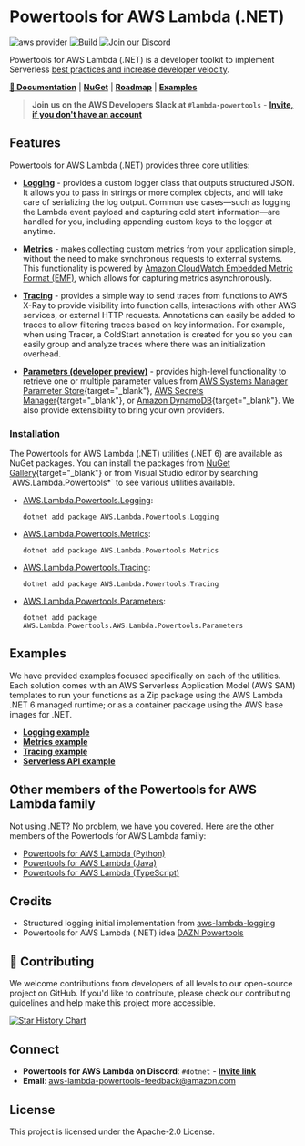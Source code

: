 # Powertools for AWS Lambda (.NET)

![aws provider](https://img.shields.io/badge/provider-AWS-orange?logo=amazon-aws&color=ff9900)
[![Build](https://github.com/awslabs/aws-lambda-powertools-dotnet/actions/workflows/build.yml/badge.svg?branch=develop)](https://github.com/awslabs/aws-lambda-powertools-dotnet/actions/workflows/build.yml)
[![Join our Discord](https://dcbadge.vercel.app/api/server/B8zZKbbyET)](https://discord.gg/B8zZKbbyET)

Powertools for AWS Lambda (.NET) is a developer toolkit to implement Serverless [best practices and increase developer velocity](https://awslabs.github.io/aws-lambda-powertools-dotnet/#features).

**[📜 Documentation](https://awslabs.github.io/aws-lambda-powertools-dotnet/)** | **[NuGet](https://www.nuget.org/)** | **[Roadmap](https://github.com/awslabs/aws-lambda-powertools-roadmap/projects/1)** | **[Examples](#examples)**

> **Join us on the AWS Developers Slack at `#lambda-powertools`** - **[Invite, if you don't have an account](https://join.slack.com/t/awsdevelopers/shared_invite/zt-gu30gquv-EhwIYq3kHhhysaZ2aIX7ew)**

## Features

Powertools for AWS Lambda (.NET) provides three core utilities:

* **[Logging](https://awslabs.github.io/aws-lambda-powertools-dotnet/core/logging/)** - provides a custom logger class that outputs structured JSON. It allows you to pass in strings or more complex objects, and will take care of serializing the log output. Common use cases—such as logging the Lambda event payload and capturing cold start information—are handled for you, including appending custom keys to the logger at anytime.

* **[Metrics](https://awslabs.github.io/aws-lambda-powertools-dotnet/core/metrics/)** - makes collecting custom metrics from your application simple, without the need to make synchronous requests to external systems. This functionality is powered by [Amazon CloudWatch Embedded Metric Format (EMF)](https://docs.aws.amazon.com/AmazonCloudWatch/latest/monitoring/CloudWatch_Embedded_Metric_Format.html), which allows for capturing metrics asynchronously.

* **[Tracing](https://awslabs.github.io/aws-lambda-powertools-dotnet/core/tracing/)** - provides a simple way to send traces from functions to AWS X-Ray to provide visibility into function calls, interactions with other AWS services, or external HTTP requests. Annotations can easily be added to traces to allow filtering traces based on key information. For example, when using Tracer, a ColdStart annotation is created for you so you can easily group and analyze traces where there was an initialization overhead.

* **[Parameters (developer preview)](https://awslabs.github.io/aws-lambda-powertools-dotnet/core/parameters/)** - provides high-level functionality to retrieve one or multiple parameter values from [AWS Systems Manager Parameter Store](https://docs.aws.amazon.com/systems-manager/latest/userguide/systems-manager-parameter-store.html){target="_blank"}, [AWS Secrets Manager](https://aws.amazon.com/secrets-manager/){target="_blank"}, or [Amazon DynamoDB](https://aws.amazon.com/dynamodb/){target="_blank"}. We also provide extensibility to bring your own providers.

### Installation

The Powertools for AWS Lambda (.NET) utilities (.NET 6) are available as NuGet packages. You can install the packages from [NuGet Gallery](https://www.nuget.org/packages?q=AWS+Lambda+Powertools*){target="_blank"} or from Visual Studio editor by searching `AWS.Lambda.Powertools*` to see various utilities available.

* [AWS.Lambda.Powertools.Logging](https://www.nuget.org/packages?q=AWS.Lambda.Powertools.Logging):

    `dotnet add package AWS.Lambda.Powertools.Logging`

* [AWS.Lambda.Powertools.Metrics](https://www.nuget.org/packages?q=AWS.Lambda.Powertools.Metrics):

    `dotnet add package AWS.Lambda.Powertools.Metrics`

* [AWS.Lambda.Powertools.Tracing](https://www.nuget.org/packages?q=AWS.Lambda.Powertools.Tracing):

    `dotnet add package AWS.Lambda.Powertools.Tracing`

* [AWS.Lambda.Powertools.Parameters](https://www.nuget.org/packages?q=AWS.Lambda.Powertools.Parameters):

    `dotnet add package AWS.Lambda.Powertools.AWS.Lambda.Powertools.Parameters`

## Examples

We have provided examples focused specifically on each of the utilities. Each solution comes with an AWS Serverless Application Model (AWS SAM) templates to run your functions as a Zip package using the AWS Lambda .NET 6 managed runtime; or as a container package using the AWS base images for .NET.

* **[Logging example](examples/Logging/)**
* **[Metrics example](examples/Metrics/)**
* **[Tracing example](examples/Tracing/)**
* **[Serverless API example](examples/ServerlessApi/)**


## Other members of the Powertools for AWS Lambda family

Not using .NET? No problem, we have you covered. Here are the other members of the Powertools for AWS Lambda family:

* [Powertools for AWS Lambda (Python)](https://github.com/awslabs/aws-lambda-powertools-python)
* [Powertools for AWS Lambda (Java)](https://github.com/awslabs/aws-lambda-powertools-java)
* [Powertools for AWS Lambda (TypeScript)](https://github.com/awslabs/aws-lambda-powertools-typescript)

## Credits

* Structured logging initial implementation from [aws-lambda-logging](https://gitlab.com/hadrien/aws_lambda_logging)
* Powertools for AWS Lambda (.NET) idea [DAZN Powertools](https://github.com/getndazn/dazn-lambda-powertools/)

## 👋 Contributing

We welcome contributions from developers of all levels to our open-source project on GitHub. If you'd like to contribute, please check our contributing guidelines and help make this project more accessible.

[![Star History Chart](https://api.star-history.com/svg?repos=awslabs/aws-lambda-powertools-dotnet&type=Date)](https://star-history.com/#awslabs/aws-lambda-powertools-dotnet&Date)

## Connect

* **Powertools for AWS Lambda on Discord**: `#dotnet` - **[Invite link](https://discord.gg/B8zZKbbyET)**
* **Email**: <aws-lambda-powertools-feedback@amazon.com>

## License

This project is licensed under the Apache-2.0 License.
